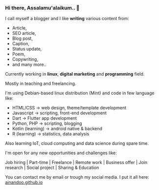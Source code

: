 ### Hi there, Assalamu'alaikum.. 👋

I call myself a blogger and I like **writing** various content from:

- Article,
- SEO article,
- Blog post, 
- Caption, 
- Status update,
- Poem,
- Copywriting,
- and many more..

Currently working in **linux**, **digital marketing** and **programming** field.

Mostly in teaching and freelancing.

I'm using Debian-based linux distribution (Mint) and code in few language like:

- HTML/CSS -> web design, theme/template development
- Javascript -> scripting, front-end development
- Dart -> Flutter app development
- Python, PHP -> scripting, blogging
- Kotlin (learning) -> android native & backend
- R (learning) -> statistics, data analysis

Also learning IoT, cloud computing and data science during spare time.

I'm open for any new opportunities and challenges like:

Job hiring | Part-time | Freelance | Remote work | Business offer | Join research | Social project | Sharing & Education

You can contact me by email or trough my social media. 
I put it all here: <a href="https://ainandoo.github.io">ainandoo.github.io<a/>

<!--
**ainandoo/ainandoo** is a ✨ _special_ ✨ repository because its `README.md` (this file) appears on your GitHub profile.

Here are some ideas to get you started:

- 🔭 I’m currently working on ...
- 🌱 I’m currently learning ...
- 👯 I’m looking to collaborate on ...
- 🤔 I’m looking for help with ...
- 💬 Ask me about ...
- 📫 How to reach me: ...
- 😄 Pronouns: ...
- ⚡ Fun fact: ...
-->

